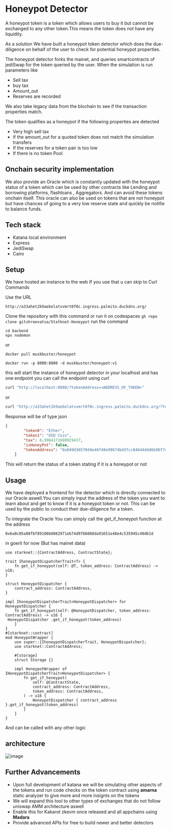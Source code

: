 # Honeypot Detector
A honeypot token is a token which allows users to buy it but cannot be exchanged to any other token.This means the token does not have any liquidity.

As a solution We have built a honeypot token detector which does the due- diligence on behalf of the user to check for potential honeypot properties.

The honeypot detector forks the mainet, and queries smartcontracts of jediSwap for the token queried by the user. When the simulation is run parameters like
- Sell tax
- buy tax
- Amount_out
- Reserves
are recorded 

We also take legacy data from the blochain to see if the transaction properties match.

The token qualifies as a honeypot if the following properties are detected

- Very high sell tax
- If the amount_out for a quoted token does not match the simulation transfers
- If the reserves for a token pair is too low
- If there is no token Pool
## Onchain security implementation
We also provide an Oracle which is constantly updated with the honeypot status of a token which can be used by other contracts like Lending and borrowing platforms, flashloans , Aggregators. And can avoid these tokens onchain itself.
This oracle can also be used on tokens that are not honeypot but have chances of going to a very low reserve state and quickly be notifie to balance funds.
## Tech stack
- Katana local environment
- Express
- JediSwap
- Cairo

## Setup 

We have hosted an instance to the web If you use that u can skip to Curl Commands

Use the URL 
```
http://a33ahet2k9aebelatvvmrt0f0c.ingress.palmito.duckdns.org/
```
Clone the repository with this command or run it on codespaces
```gh repo clone gitshreevatsa/Statknet-Honeypot```
run the command 
```
cd backend
npx nodemon
```
or 

```
docker pull muskbuster/honeypot
```
```
docker run -p 8000:8000 -d muskbuster/honeypot:v1
```
this will start the instance of honeypot detector in your localhost and has one endpoint 
you can call the endpoint using curl
```bash
curl "http://localhost:8000/?tokenAddress=<ADDRESS_OF_TOKEN>"

```
or 
```bash
curl "http://a33ahet2k9aebelatvvmrt0f0c.ingress.palmito.duckdns.org/?tokenAddress=<ADDRESS_OF_TOKEN>"
```
Response will be of type json
```json
{
        "token0": "Ether",
        "token1": "USD Coin",
        "tax": 0.9984171698929437,
        "isHoneyPot": false,
        "tokenAddress": "0x049d36570d4e46f48e99674bd3fcc84644ddd6b96f7c741b1562b82f9e004dc7"
    }
```
This will return the status of a token stating if it is a honeypot or not
## Usage 
We have deployed a frontend for the detector which is directly connected to our Oracle aswell.You can simply input the address of the token you want to learn about and get to know if it is a honeypot token or not.
This can be used by the public to conduct their due-diligence for a token.

To integrate the Oracle You can simply call the get_if_honeypot function at the address 

 ` 0x6a0c05a08fbf89100b6082971eb74d9766088da91651e48e4c535945c40d61d `

in goerli for now (But has mainet data)
```cairo
use starknet::{ContractAddress, ContractState};

trait IhoneypotDispatcherTrait<T> {
    fn get_if_honeypot(self: @T, token_address: ContractAddress) -> u16;
}

struct HoneypotDispatcher {
    contract_address: ContractAddress,
}

impl IhoneypotDispatcherTrait<HoneypotDispatcher> for HoneypotDispatcher {
    fn get_if_honeypot(self: @HoneypotDispatcher, token_address: ContractAddress) -> u16 {
 HoneypotDispatcher .get_if_honeypot(token_address)
    }
}
#[starknet::contract]
mod HoneypotWrapper {
    use super::{IhoneypotDispatcherTrait, HoneypotDispatcher};
    use starknet::ContractAddress;

    #[storage]
    struct Storage {}

    impl HoneypotWrapper of IHoneypotDispatcherTrait<HoneypotDispatcher> {
        fn get_if_honeypot(
            self: @ContractState,
            contract_address: ContractAddress,
            token_address: ContractAddress,
        ) -> u16 {
            HoneypotDispatcher { contract_address }.get_if_honeypot(token_address)
        }
    }
}

```
And can be called with any other logic
## architecture 
![image](https://github.com/gitshreevatsa/Statknet-Honeypot/assets/81789395/150b6731-e06e-4896-991d-965684846a8f)


## Further Advancements

- Upon full development of katana we will be simulating other aspects of the tokens and run code checks on the token contract using **amarna** static analyzer to give more and more insignts on the tokens
- We will expand this tool to other types of exchanges that do not follow uniswap AMM architecture aswell
- Enable this for Kakarot zkevm once released and all appchains using **Madara**
- Provide advanced APIs for free to build newer and better detectors
